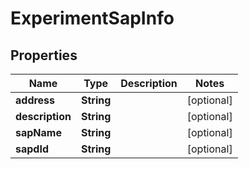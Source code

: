 
# ExperimentSapInfo

## Properties
Name | Type | Description | Notes
------------ | ------------- | ------------- | -------------
**address** | **String** |  |  [optional]
**description** | **String** |  |  [optional]
**sapName** | **String** |  |  [optional]
**sapdId** | **String** |  |  [optional]



